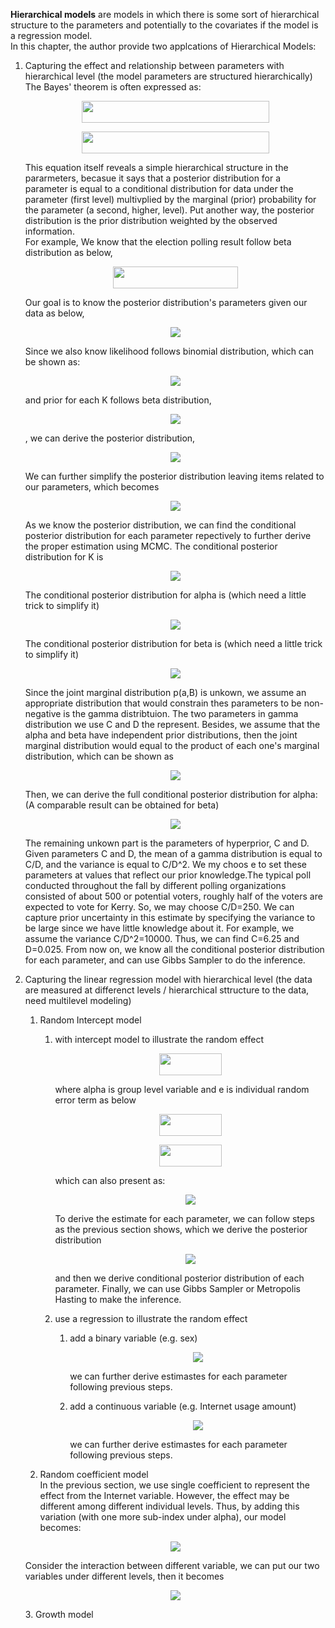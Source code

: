 **Hierarchical models** are models in which there is some sort of hierarchical structure to the parameters and potentially to the covariates if the model is a regression model.<br/>
In this chapter, the author provide two applcations of Hierarchical Models:

1. Capturing the effect and relationship between parameters with hierarchical level (the model parameters are structured hierarchically)<br/>
   The Bayes' theorem is often expressed as:<br/>
   <p align="center">
      <img src="https://render.githubusercontent.com/render/math?math=p(\theta|data) \propto p(data| \theta) \times p(\theta)" width="300" height="35"></p>
   <p align="center">
      <img src="https://render.githubusercontent.com/render/math?math=posterior \propto likelihood \times prior" width="300" height="35"></p>
   This equation itself reveals a simple hierarchical structure in the pararmeters, becasue it says that a posterior distribution for a parameter is equal to a conditional distribution for data under the parameter (first level) multivplied by the marginal (prior) probability for the parameter (a second, higher, level). Put another way, the posterior distribution is the prior distribution weighted by the observed information.<br/>
   For example,
   We know that the election polling result follow beta distribution as below,
   <p align="center">
      <img src="https://render.githubusercontent.com/render/math?math=x_i~Beta(\alpha, \beta, K)" width="200" height="35"></p>
   Our goal is to know the posterior distribution's parameters given our data as below,
   <p align="center">
      <img src="https://drive.google.com/uc?export=view&id=1V4dP23rIzLve2LyqheMLlx02XDXETIhU"></p>
   Since we also know likelihood follows binomial distribution, which can be shown as:
   <p align="center">
      <img src="https://drive.google.com/uc?export=view&id=1Y5unJ0ELkxKYsHiB7yNoZGQAYrJmIquB"></p>
   and prior for each K follows beta distribution, 
   <p align="center">
      <img src="https://drive.google.com/uc?export=view&id=1Bru45oJpgnUuA377YCdIx2nzeg7Revs9"></p>
   , we can derive the posterior distribution,
   <p align="center">
      <img src="https://drive.google.com/uc?export=view&id=1Kp4wMrmidR5uADF5apktOj8NW2Tu2W8k"></p>
   We can further simplify the posterior distribution leaving items related to our parameters, which becomes
   <p align="center">
      <img src="https://drive.google.com/uc?export=view&id=1_t6d3_gmOBs66o9HmT31N9i7r0fT9SU4"></p>
   As we know the posterior distribution, we can find the conditional posterior distribution for each parameter repectively to further derive the proper estimation using MCMC. The conditional posterior distribution for K is
   <p align="center">
      <img src="https://drive.google.com/uc?export=view&id=1TMK7avAtMBHTdg7JOQxSf4SNDx68uUJX"></p>
   The conditional posterior distribution for alpha is (which need a little trick to simplify it)
   <p align="center">
      <img src="https://drive.google.com/uc?export=view&id=13i1HNUsG8KYns4V031d5KSBsCvAm47Vw"></p>
   The conditional posterior distribution for beta is (which need a little trick to simplify it)
   <p align="center">
      <img src="https://drive.google.com/uc?export=view&id=1OQB_7dQcFOegk1gyLPFMCfnqdfID0SWU"></p>
   Since the joint marginal distribution p(a,B) is unkown, we assume an appropriate distribution that would constrain thes parameters to be non-negative is the gamma distribtuion. The two parameters in gamma distribution we use C and D the represent. Besides, we assume that the alpha and beta have independent prior distributions, then the joint marginal distribution would equal to the product of each one's marginal distribution, which can be shown as
   <p align="center">
      <img src="https://drive.google.com/uc?export=view&id=1S05qW8YbdBjzehXrB3kxil08FNPIlwHN"></p>
   Then, we can derive the full conditional posterior distribution for alpha: (A comparable result can be obtained for beta)
   <p align="center">
      <img src="https://drive.google.com/uc?export=view&id=1qqZFzwXwn1NhyvW92gGK0b8xg2SaQMJr"></p>
   The remaining unkown part is the parameters of hyperprior, C and D. Given parameters C and D, the mean of a gamma distribution is equal to C/D, and the variance is equal to C/D^2. We my choos e to set these parameters at values that reflect our prior knowledge.The typical poll conducted throughout the fall by different polling organizations consisted of about 500 or potential voters, roughly half of the voters are expected to vote for Kerry. So, we may choose C/D=250. We can capture prior uncertainty in this estimate by specifying the variance to be large since we have little knowledge about it. For example, we assume the variance C/D^2=10000. Thus, we can find C=6.25 and D=0.025. From now on, we know all the conditional posterior distribution for each parameter, and can use Gibbs Sampler to do the inference.<br/>  
   
   
2. Capturing the linear regression model with hierarchical level (the data are measured at differenct levels / hierarchical sttructure to the data, need multilevel modeling)<br/>
   1. Random Intercept model<br/>
      1. with intercept model to illustrate the random effect<br/>
         <p align="center">
         <img src="https://render.githubusercontent.com/render/math?math=y_{it}= \alpha_i + e_{it}" width="100" height="35"></p>
         where alpha is group level variable and e is individual random error term as below
         <p align="center">
         <img src="https://render.githubusercontent.com/render/math?math=\alpha_i ~ N(\alpha, \tau^2) " width="100" height="35"></p>
         <p align="center">
         <img src="https://render.githubusercontent.com/render/math?math=e_{it} ~ N(0, \sigma^2)" width="100" height="35"></p>
         which can also present as:
         <p align="center">
         <img src="https://drive.google.com/uc?export=view&id=1TU_rkJGLiiwHPIOPDNGr1B5pHAH30odb"></p>
         To derive the estimate for each parameter, we can follow steps as the previous section shows, which we derive the posterior distribution
         <p align="center">
         <img src="https://drive.google.com/uc?export=view&id=1BERmI2fzyEsUhVNQqEzd7j5Zpdo56V7v"></p>
         and then we derive conditional posterior distribution of each parameter. Finally, we can use Gibbs Sampler or Metropolis Hasting to make the inference.   
      
      2. use a regression to illustrate the random effect
         1. add a binary variable (e.g. sex)
            <p align="center">
            <img src="https://drive.google.com/uc?export=view&id=1a_ndUpPRjMFkKGJ1N4I8Rw-2iaX1sZ9v"></p>
            we can further derive estimastes for each parameter following previous steps. 
         
         2. add a continuous variable (e.g. Internet usage amount)
            <p align="center">
            <img src="https://drive.google.com/uc?export=view&id=1cHHzSNwadBmGOB0lHBEQpbRw2_Gcvke7"></p>
            we can further derive estimastes for each parameter following previous steps.
      
   2. Random coefficient model<br/>
   In the previous section, we use single coefficient to represent the effect from the Internet variable. However, the effect may be different among different individual levels. Thus, by adding this variation (with one more sub-index under alpha), our model becomes:
   <p align="center">
     <img src="https://drive.google.com/uc?export=view&id=1yNg-Ilx1cWA1uq3qLq4ezu3H3qGVtYHi"></p>   
   Consider the interaction between different variable, we can put our two variables under different levels, then it becomes
   <p align="center">
     <img src="https://drive.google.com/uc?export=view&id=1f5a1dUjaQy-rm4eEIgR_9pFtqfzRFeiR"></p>  
   3. Growth model<br/>
   
   
   
